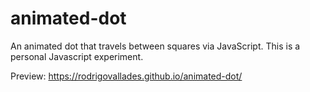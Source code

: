 # animated-dot
An animated dot that travels between squares via JavaScript. This is a personal Javascript experiment.

Preview:
https://rodrigovallades.github.io/animated-dot/
